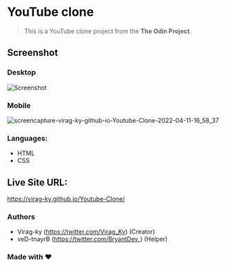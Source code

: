 # YouTube clone

> This is a YouTube clone project from the **The Odin Project**.

## Screenshot
### Desktop
![Screenshot](/screenshot.png)

### Mobile
![screencapture-virag-ky-github-io-Youtube-Clone-2022-04-11-16_58_37](https://user-images.githubusercontent.com/79658534/162756353-095290a1-0a15-4623-83e0-d59481695542.png)

### Languages:

- HTML
- CSS

## Live Site URL:
https://virag-ky.github.io/Youtube-Clone/

### Authors

- Virag-ky (https://twitter.com/Virag_Ky) (Creator)
- veD-tnayrB (https://twitter.com/BryantDev_) (Helper)

### Made with ❤
